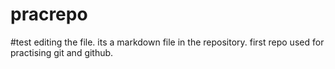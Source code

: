 # pracrepo
#test editing the file.
its a markdown file in the repository.
first repo used for practising git and github.
